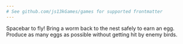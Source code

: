 ```yaml
---
# See github.com/js13kGames/games for supported frontmatter
---
```

Spacebar to fly! Bring a worm back to the nest safely to earn an egg. Produce as many eggs as possible without getting hit by enemy birds.